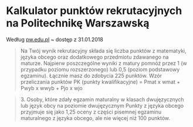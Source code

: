 # Kalkulator punktów rekrutacyjnych na Politechnikę Warszawską #
Według [pw.edu.pl](https://www.pw.edu.pl/Kandydaci/Studia-stacjonarne-I-stopnia/Przeliczanie-punktow-kwalifikacyjnych-konkursowych) ~ dostęp z 31.01.2018

> Na Twój wynik rekrutacyjny składa się liczba punktów z matematyki, języka obcego oraz dodatkowego przedmiotu zdawanego na maturze.
Najpierw poszczególne wyniki z matury pomnóż przez 1 (w przypadku poziomu rozszerzonego) lub 0,5 (poziom podstawowy egzaminu).
Łącznie masz do zdobycia 225 punktów.
Wzór przeliczania punktów
PK (punkty kwalifikacyjne) = Pmat x wmat + Pwyb x wwyb + Pjo x wjo

> 3\. Osoby, które zdały egzamin maturalny w klasach dwujęzycznych lub język obcy na poziomie dwujęzycznym
Punkty z języka obcego przyjmuje się jako 1,25 oceny z części pisemnej egzaminu maturalnego z języka obcego, ale nie więcej niż 100 punktów.
